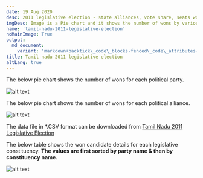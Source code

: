 ```yaml
---
date: 19 Aug 2020
desc: 2011 legislative election - state alliances, vote share, seats won and key events.
imgDesc: Image is a Pie chart and it shows the number of wons by various alliances in the state.
name: 'tamil-nadu-2011-legislative-election'
noMainImage: True
output:
  md_document:
    variant: 'markdown+backtick\_code\_blocks-fenced\_code\_attributes-header\_attributes'
title: Tamil nadu 2011 legislative election
altLang: true
---
```

<div>
    <adsbygoogle />
</div>
<Adsense
          data-ad-client="ca-pub-3042269102042405"
          data-ad-slot="1234567890"
/>

The below pie chart shows the number of wons for each political party.  

<img src="/politics/tamil-nadu-2011-legislative-election/tn-2011-election-1.png" alt="alt text" class="blogs_image">

The below pie chart shows the number of wons for each political alliance.  

<img src="/politics/tamil-nadu-2011-legislative-election/tn-2011-election-2.png" alt="alt text" class="blogs_image">

The data file in \*.CSV format can be downloaded from [Tamil Nadu 2011 Legislative Election](http://thedatatalks.in/datas/politics/tamil-nadu-2011-legislative-election.csv)

The below table shows the won candidate details for each legislative constituency.
**The values are first sorted by party name & then by constituency name.**

<img src="/politics/tamil-nadu-2011-legislative-election/tn-2011-election-3.png" alt="alt text" class="blogs_image">


<style>

</style>